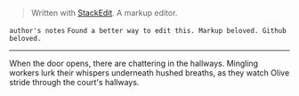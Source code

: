 


> Written with [StackEdit](https://stackedit.io/). A markup editor.

`author's notes` 
 `Found a better way to edit this. Markup beloved. Github beloved.`  
*** 
When the door opens, there are chattering in the hallways. 
Mingling workers lurk their whispers underneath hushed breaths, as they watch Olive stride through the court's hallways. 
<!--stackedit_data:
eyJoaXN0b3J5IjpbMTYwMzExMjQ3NiwtMTY1OTQ4NTc1NSwtMT
Q3Mzg2Nzk0LDIxMjg3OTc0NDRdfQ==
-->